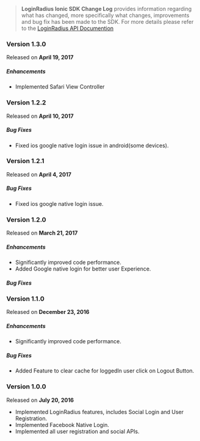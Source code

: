 > **LoginRadius Ionic SDK Change Log** provides information regarding what has changed, more specifically what changes, improvements and bug fix has been made to the SDK. For more details please refer to the [LoginRadius API Documention](http://apidocs.loginradius.com/docs/ionic)


### Version 1.3.0
Released on **April 19, 2017**

##### Enhancements

  - Implemented Safari View Controller 
  
### Version 1.2.2
Released on **April 10,  2017**

##### Bug Fixes

  - Fixed ios google native login issue in android(some devices).


### Version 1.2.1
Released on **April 4,  2017**

##### Bug Fixes

  - Fixed ios google native login issue.


### Version 1.2.0
Released on **March 21,  2017**

##### Enhancements

   - Significantly improved code performance.
   - Added Google native login for better user Experience.
  
##### Bug Fixes



### Version 1.1.0
Released on **December 23,  2016**

##### Enhancements

   - Significantly improved code performance.
  
##### Bug Fixes
   
   - Added Feature to clear cache for loggedIn user click on Logout Button.



### Version 1.0.0
Released on **July 20,  2016**

   - Implemented LoginRadius features, includes Social Login and User Registration.
   - Implemented Facebook Native Login.
   - Implemented all user registration and social APIs.



   
   
   
   
   


  
